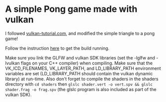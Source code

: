 # A simple Pong game made with vulkan

I followed [vulkan-tutorial.com](www.vulkan-tutorial.com), and modified the simple triangle to a pong game!

Follow the instruction [here](https://vulkan-tutorial.com/Development_environment) to get the build running.

Make sure you link the GLFW and vulkan SDK libraries (set the -lglfw and -lvulkan flags on your C++ compiler) when compiling. Make sure that the VK_ICD_FILENAMES, VK_LAYER_PATH, and LD_LIBRARY_PATH environment variables are set (LD_LIBRARY_PATH should contain the vulkan dynamic library) at run-time. Also don't forget to compile the shaders in the shaders directory with `cd shaders` then `glslc shader.vert -o vert.spv && glslc shader.frag -o frag.spv` (the glslc program is also included as part of the vulkan SDK).



